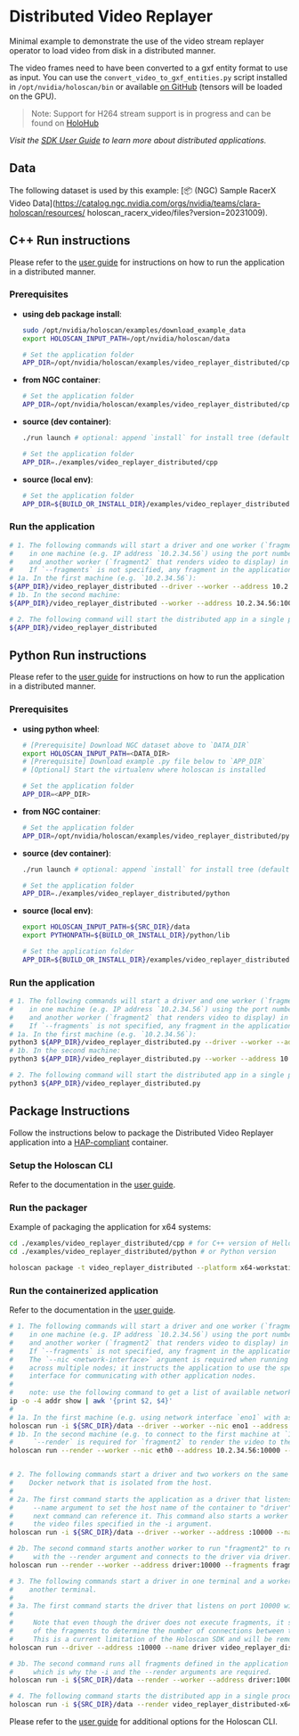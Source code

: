 # Distributed Video Replayer

Minimal example to demonstrate the use of the video stream replayer operator to load video from disk in a distributed manner.

The video frames need to have been converted to a gxf entity format to use as input. You can use the `convert_video_to_gxf_entities.py` script installed in `/opt/nvidia/holoscan/bin` or available [on GitHub](https://github.com/nvidia-holoscan/holoscan-sdk/tree/main/scripts#convert_video_to_gxf_entitiespy) (tensors will be loaded on the GPU).

> Note: Support for H264 stream support is in progress and can be found on [HoloHub](https://github.com/nvidia-holoscan/holohub)

*Visit the [SDK User Guide](https://docs.nvidia.com/holoscan/sdk-user-guide/holoscan_create_distributed_app.html) to learn more about distributed applications.*

## Data

The following dataset is used by this example:
[📦️ (NGC) Sample RacerX Video Data](https://catalog.ngc.nvidia.com/orgs/nvidia/teams/clara-holoscan/resources/
holoscan_racerx_video/files?version=20231009).

## C++ Run instructions

Please refer to the [user guide](https://docs.nvidia.com/holoscan/sdk-user-guide/examples/video_replayer_distributed.html#running-the-application) for instructions on how to run the application in a distributed manner.

### Prerequisites

* **using deb package install**:
  ```bash
  sudo /opt/nvidia/holoscan/examples/download_example_data
  export HOLOSCAN_INPUT_PATH=/opt/nvidia/holoscan/data

  # Set the application folder
  APP_DIR=/opt/nvidia/holoscan/examples/video_replayer_distributed/cpp
  ```

* **from NGC container**:
  ```bash
  # Set the application folder
  APP_DIR=/opt/nvidia/holoscan/examples/video_replayer_distributed/cpp
  ```
* **source (dev container)**:
  ```bash
  ./run launch # optional: append `install` for install tree (default: `build`)

  # Set the application folder
  APP_DIR=./examples/video_replayer_distributed/cpp
  ```
* **source (local env)**:
  ```bash
  # Set the application folder
  APP_DIR=${BUILD_OR_INSTALL_DIR}/examples/video_replayer_distributed/cpp
  ```

### Run the application

```bash
# 1. The following commands will start a driver and one worker (`fragment1` that reads video files)
#    in one machine (e.g. IP address `10.2.34.56`) using the port number `10000`,
#    and another worker (`fragment2` that renders video to display) in another machine.
#    If `--fragments` is not specified, any fragment in the application will be chosen to run.
# 1a. In the first machine (e.g. `10.2.34.56`):
${APP_DIR}/video_replayer_distributed --driver --worker --address 10.2.34.56:10000 --fragments fragment1
# 1b. In the second machine:
${APP_DIR}/video_replayer_distributed --worker --address 10.2.34.56:10000 --fragments fragment2

# 2. The following command will start the distributed app in a single process
${APP_DIR}/video_replayer_distributed
```

## Python Run instructions

Please refer to the [user guide](https://docs.nvidia.com/holoscan/sdk-user-guide/examples/video_replayer_distributed.html#running-the-application) for instructions on how to run the application in a distributed manner.

### Prerequisites

* **using python wheel**:
  ```bash
  # [Prerequisite] Download NGC dataset above to `DATA_DIR`
  export HOLOSCAN_INPUT_PATH=<DATA_DIR>
  # [Prerequisite] Download example .py file below to `APP_DIR`
  # [Optional] Start the virtualenv where holoscan is installed

  # Set the application folder
  APP_DIR=<APP_DIR>
  ```
* **from NGC container**:
  ```bash
  # Set the application folder
  APP_DIR=/opt/nvidia/holoscan/examples/video_replayer_distributed/python
  ```
* **source (dev container)**:
  ```bash
  ./run launch # optional: append `install` for install tree (default: `build`)

  # Set the application folder
  APP_DIR=./examples/video_replayer_distributed/python
  ```
* **source (local env)**:
  ```bash
  export HOLOSCAN_INPUT_PATH=${SRC_DIR}/data
  export PYTHONPATH=${BUILD_OR_INSTALL_DIR}/python/lib

  # Set the application folder
  APP_DIR=${BUILD_OR_INSTALL_DIR}/examples/video_replayer_distributed/python
  ```

### Run the application

```bash
# 1. The following commands will start a driver and one worker (`fragment1` that reads video files)
#    in one machine (e.g. IP address `10.2.34.56`) using the port number `10000`,
#    and another worker (`fragment2` that renders video to display) in another machine.
#    If `--fragments` is not specified, any fragment in the application will be chosen to run.
# 1a. In the first machine (e.g. `10.2.34.56`):
python3 ${APP_DIR}/video_replayer_distributed.py --driver --worker --address 10.2.34.56:10000 --fragments fragment1
# 1b. In the second machine:
python3 ${APP_DIR}/video_replayer_distributed.py --worker --address 10.2.34.56:10000 --fragments fragment2

# 2. The following command will start the distributed app in a single process
python3 ${APP_DIR}/video_replayer_distributed.py
```

## Package Instructions

Follow the instructions below to package the Distributed Video Replayer application into a [HAP-compliant](https://docs.nvidia.com/holoscan/sdk-user-guide/cli/hap.html) container.

### Setup the Holoscan CLI

Refer to the documentation in the [user guide](https://docs.nvidia.com/holoscan/sdk-user-guide/holoscan_packager.html).

### Run the packager

Example of packaging the application for x64 systems:

```bash
cd ./examples/video_replayer_distributed/cpp # for C++ version of Hello World
cd ./examples/video_replayer_distributed/python # or Python version

holoscan package -t video_replayer_distributed --platform x64-workstation --platform-config dgpu --config video_replayer_distributed.yaml .
```

### Run the containerized application

Refer to the documentation in the [user guide](https://docs.nvidia.com/holoscan/sdk-user-guide/cli/cli/run.html).

```bash
# 1. The following commands will start a driver and one worker (`fragment1` that reads video files)
#    in one machine (e.g. IP address `10.2.34.56`) using the port number `10000`,
#    and another worker (`fragment2` that renders video to display) in another machine.
#    If `--fragments` is not specified, any fragment in the application will be chosen to run.
#    The `--nic <network-interface>` argument is required when running a distributed application
#    across multiple nodes; it instructs the application to use the specified network
#    interface for communicating with other application nodes.
#
#    note: use the following command to get a list of available network interface name and its assigned IP address.
ip -o -4 addr show | awk '{print $2, $4}'
#
# 1a. In the first machine (e.g. using network interface `eno1` with assigned IP address `10.2.34.56` ):
holoscan run -i ${SRC_DIR}/data --driver --worker --nic eno1 --address 10.2.34.56:10000 --fragments fragment1 video_replayer_distributed-x64-workstation-dgpu-linux-amd64:<version-of-image>
# 1b. In the second machine (e.g. to connect to the first machine at `10.2.34.56:10000` via network interface `eth0`.
#     `--render` is required for `fragment2` to render the video to the display):
holoscan run --render --worker --nic eth0 --address 10.2.34.56:10000 --fragments fragment2 video_replayer_distributed-x64-workstation-dgpu-linux-amd64:<version-of-image>


# 2. The following commands start a driver and two workers on the same machine in a
#    Docker network that is isolated from the host.
#
# 2a. The first command starts the application as a driver that listens on port 10000 and uses
#     --name argument to set the host name of the container to "driver" so
#     next command can reference it. This command also starts a worker to run "fragment1" that reads
#     the video files specified in the -i argument.
holoscan run -i ${SRC_DIR}/data --driver --worker --address :10000 --name driver --fragments fragment1 video_replayer_distributed-x64-workstation-dgpu-linux-amd64:<version-of-image>

# 2b. The second command starts another worker to run "fragment2" to render the video to the display
#     with the --render argument and connects to the driver via driver:10000.
holoscan run --render --worker --address driver:10000 --fragments fragment2 video_replayer_distributed-x64-workstation-dgpu-linux-amd64:<version-of-image>

# 3. The following commands start a driver in one terminal and a worker to run all fragments in
#    another terminal.
#
# 3a. The first command starts the driver that listens on port 10000 with the hostname set to "driver".
#
#     Note that even though the driver does not execute fragments, it still calls the `compose()` method
#     of the fragments to determine the number of connections between the fragments.
#     This is a current limitation of the Holoscan SDK and will be removed in the future.
holoscan run --driver --address :10000 --name driver video_replayer_distributed-x64-workstation-dgpu-linux-amd64:<version-of-image> # in one terminal

# 3b. The second command runs all fragments defined in the application via "--fragments all" argument
#     which is why the -i and the --render arguments are required.
holoscan run -i ${SRC_DIR}/data --render --worker --address driver:10000 --fragments all video_replayer_distributed-x64-workstation-dgpu-linux-amd64:<version-of-image> # in another terminal

# 4. The following command starts the distributed app in a single process
holoscan run -i ${SRC_DIR}/data --render video_replayer_distributed-x64-workstation-dgpu-linux-amd64:<version-of-image>
```

Please refer to the [user guide](https://docs.nvidia.com/holoscan/sdk-user-guide/cli/cli.html) for additional options for the Holoscan CLI.
